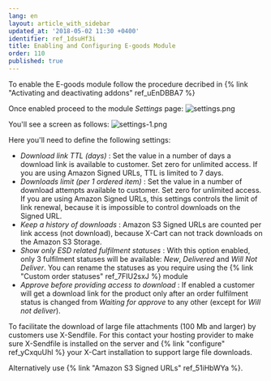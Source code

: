 ```yaml
---
lang: en
layout: article_with_sidebar
updated_at: '2018-05-02 11:30 +0400'
identifier: ref_1dsuHf3i
title: Enabling and Configuring E-goods Module
order: 110
published: true
---
```


To enable the E-goods module follow the procedure decribed in {% link "Activating and deactivating addons" ref_uEnDBBA7 %}

Once enabled proceed to the module _Settings_ page:
![settings.png]({{site.baseurl}}/attachments/ref_1dsuHf3i/settings.png)

You'll see a screen as follows:
![settings-1.png]({{site.baseurl}}/attachments/ref_1dsuHf3i/settings-1.png)

Here you'll need to define the following settings:

* _Download link TTL (days)_ : Set the value in a number of days a download link is available to customer. Set zero for unlimited access. If you are using Amazon Signed URLs, TTL is limited to 7 days.
* _Downloads limit (per 1 ordered item)_ : Set the value in a number of download attempts available to customer. Set zero for unlimited access. If you are using Amazon Signed URLs, this settings controls the limit of link renewal, because it is impossible to control downloads on the Signed URL.
* _Keep a history of downloads_ : Amazon S3 Signed URLs are counted per link access (not download), because X-Cart can not track downloads on the Amazon S3 Storage.
* _Show only ESD related fulfilment statuses_ : With this option enabled, only 3 fulfilment statuses will be available: _New_, _Delivered_ and _Will Not Deliver_. You can rename the statuses as you require using the {% link "Custom order statuses" ref_7FIU2sxJ %} module
* _Approve before providing access to download_ : If enabled a customer will get a download link for the product only after an order fulfilment status is changed from _Waiting for approve_ to any other (except for _Will not deliver_). 

To facilitate the download of large file attachments (100 Mb and larger) by customers use X-Sendfile. For this contact your hosting provider to make sure X-Sendfile is installed on the server and {% link "configure" ref_yCxquUhl %} your X-Cart installation to support large file downloads.

Alternatively use {% link "Amazon S3 Signed URLs" ref_51iHbWYa %}.
